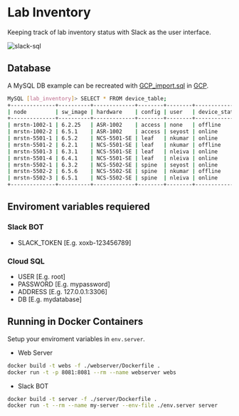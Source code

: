 # Lab Inventory

Keeping track of lab inventory status with Slack as the user interface.

![slack-sql](slack-sql.png)

## Database

A MySQL DB example can be recreated with [GCP_import.sql](database/GCP_import.sql) in [GCP](https://cloud.google.com/sql/docs/mysql/import-export/importing#importing_a_sql_dump_file).

```bash
MySQL [lab_inventory]> SELECT * FROM device_table;
+--------------+----------+-------------+--------+--------+---------------+
| node         | sw_image | hardware    | config | user   | device_status |
+--------------+----------+-------------+--------+--------+---------------+
| mrstn-1002-1 | 6.2.25   | ASR-1002    | access | none   | offline       |
| mrstn-1002-2 | 6.5.1    | ASR-1002    | access | seyost | online        |
| mrstn-5501-1 | 6.5.2    | NCS-5501-SE | leaf   | nkumar | online        |
| mrstn-5501-2 | 6.2.1    | NCS-5501-SE | leaf   | nkumar | offline       |
| mrstn-5501-3 | 6.3.1    | NCS-5501-SE | leaf   | nleiva | online        |
| mrstn-5501-4 | 6.4.1    | NCS-5501-SE | leaf   | nleiva | online        |
| mrstn-5502-1 | 6.3.2    | NCS-5502-SE | spine  | seyost | online        |
| mrstn-5502-2 | 6.5.6    | NCS-5502-SE | spine  | nkumar | offline       |
| mrstn-5502-3 | 6.5.1    | NCS-5502-SE | spine  | nleiva | online        |
+--------------+----------+-------------+--------+--------+---------------+
```

## Enviroment variables requiered

### Slack BOT

- SLACK_TOKEN [E.g. xoxb-123456789]

### Cloud SQL

- USER [E.g. root]
- PASSWORD [E.g. mypassword]
- ADDRESS [E.g. 127.0.0.1:3306]
- DB [E.g. mydatabase]

## Running in Docker Containers

Setup your enviroment variables in `env.server`.

- Web Server

```bash
docker build -t webs -f ./webserver/Dockerfile .
docker run -t -p 8081:8081 --rm --name webserver webs
```

- Slack BOT

```bash
docker build -t server -f ./server/Dockerfile .
docker run -t --rm --name my-server --env-file ./env.server server
```

